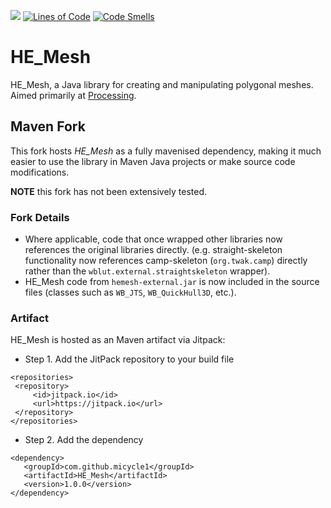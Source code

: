 [![](https://jitpack.io/v/micycle1/HE_Mesh.svg)](https://jitpack.io/#micycle1/HE_Mesh)
 [![Lines of Code](https://sonarcloud.io/api/project_badges/measure?project=micycle1_HE_Mesh&metric=ncloc)](https://sonarcloud.io/summary/new_code?id=micycle1_HE_Mesh) [![Code Smells](https://sonarcloud.io/api/project_badges/measure?project=micycle1_HE_Mesh&metric=code_smells)](https://sonarcloud.io/summary/new_code?id=micycle1_HE_Mesh)

# HE_Mesh

HE_Mesh, a Java library for creating and manipulating polygonal meshes. Aimed primarily at [Processing](http://processing.org/).

## Maven Fork
This fork hosts _HE_Mesh_ as a fully mavenised dependency, making it much easier to use the library in Maven Java projects or make source code modifications.

**NOTE**  this fork has not been extensively tested.

### Fork Details

* Where applicable, code that once wrapped other libraries now references the original libraries directly.
(e.g. straight-skeleton functionality now references camp-skeleton (`org.twak.camp`) directly rather than the `wblut.external.straightskeleton` wrapper).
* HE_Mesh code from `hemesh-external.jar` is now included in the source files (classes such as `WB_JTS`, `WB_QuickHull3D`, etc.).

### Artifact

HE_Mesh is hosted as an Maven artifact via Jitpack:

* Step 1. Add the JitPack repository to your build file

```
<repositories>
 <repository>
     <id>jitpack.io</id>
     <url>https://jitpack.io</url>
 </repository>
</repositories>
 ```
 
* Step 2. Add the dependency
 
 ```
<dependency>
    <groupId>com.github.micycle1</groupId>
    <artifactId>HE_Mesh</artifactId>
    <version>1.0.0</version>
</dependency>
 ```
